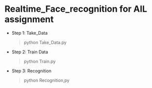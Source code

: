 # Realtime_Face_recognition for AIL assignment

- Step 1: Take_Data
  > python Take_Data.py
- Step 2: Train Data
  > python Train.py
- Step 3: Recognition
  > python Recognition,py
